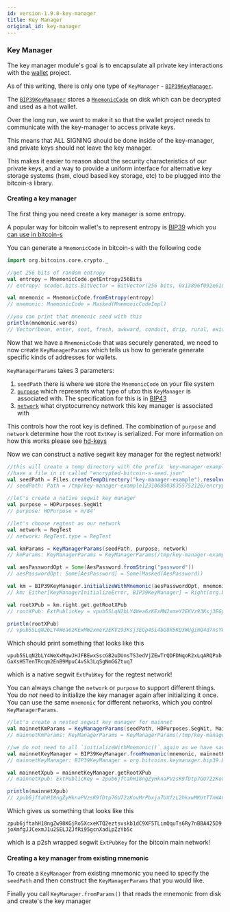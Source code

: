 ```yaml
---
id: version-1.9.0-key-manager
title: Key Manager
original_id: key-manager
---
```



### Key Manager

The key manager module's goal is to encapsulate all private key interactions with the [wallet](../wallet/wallet.md) project.

As of this writing, there is only one type of `KeyManager` - [`BIP39KeyManager`](/api/org/bitcoins/keymanager/bip39/BIP39KeyManager).

The [`BIP39KeyManager`](/api/org/bitcoins/keymanager/bip39/BIP39KeyManager) stores a [`MnemonicCode`](/api/org/bitcoins/core/crypto/MnemonicCode) on disk which can be decrypted and used as a hot wallet.
 
Over the long run, we want to make it so that the wallet project needs to communicate with the key-manager to access private keys.

This means that ALL SIGNING should be done inside of the key-manager, and private keys should not leave the key manager.

This makes it easier to reason about the security characteristics of our private keys, and a way to provide a uniform interface for alternative key storage systems (hsm, cloud based key storage, etc) to be plugged into the bitcoin-s library.

#### Creating a key manager

The first thing you need create a key manager is some entropy.

A popular way for bitcoin wallet's to represent entropy is [BIP39](https://github.com/bitcoin/bips/blob/master/bip-0039.mediawiki) which you [can use in bitcoin-s](/api/org/bitcoins/core/crypto/BIP39Seed)

You can generate a `MnemonicCode` in bitcoin-s with the following code

```scala
import org.bitcoins.core.crypto._

//get 256 bits of random entropy
val entropy = MnemonicCode.getEntropy256Bits
// entropy: scodec.bits.BitVector = BitVector(256 bits, 0x13896f092e610c5d90cdec4fcd26b36c7f637ad6de2887865e68bf13bd182dbd)

val mnemonic = MnemonicCode.fromEntropy(entropy)
// mnemonic: MnemonicCode = Masked(MnemonicCodeImpl)

//you can print that mnemonic seed with this
println(mnemonic.words)
// Vector(bean, enter, seat, fresh, awkward, conduct, drip, rural, exist, hard, proud, suggest, wage, runway, fork, shallow, maple, cream, olive, lawsuit, design, metal, report, robust)
```

Now that we have a `MnemonicCode` that was securely generated, we need to now create `KeyManagerParams` which tells us how to generate
generate specific kinds of addresses for wallets.

`KeyManagerParams` takes 3 parameters:

1. `seedPath` there is where we store the `MnemonicCode` on your file system
2. [`purpose`](/api/org/bitcoins/core/hd/HDPurpose) which represents what type of utxo this `KeyManager` is associated with. The specification for this is in [BIP43](https://github.com/bitcoin/bips/blob/master/bip-0043.mediawiki)
3. [`network`](/api/org/bitcoins/core/config/NetworkParameters) what cryptocurrency network this key manager is associated with


This controls how the root key is defined. The combination of `purpose` and `network` determine how the root `ExtKey` is serialized. For more information on how this works please see [hd-keys](../core/hd-keys.md)

Now we can construct a native segwit key manager for the regtest network!

```scala
//this will create a temp directory with the prefix 'key-manager-example` that will
//have a file in it called "encrypted-bitcoin-s-seed.json"
val seedPath = Files.createTempDirectory("key-manager-example").resolve(WalletStorage.ENCRYPTED_SEED_FILE_NAME)
// seedPath: Path = /tmp/key-manager-example12310688038355752126/encrypted-bitcoin-s-seed.json

//let's create a native segwit key manager
val purpose = HDPurposes.SegWit
// purpose: HDPurpose = m/84'

//let's choose regtest as our network
val network = RegTest
// network: RegTest.type = RegTest

val kmParams = KeyManagerParams(seedPath, purpose, network)
// kmParams: KeyManagerParams = KeyManagerParams(/tmp/key-manager-example12310688038355752126/encrypted-bitcoin-s-seed.json,m/84',RegTest)

val aesPasswordOpt = Some(AesPassword.fromString("password"))
// aesPasswordOpt: Some[AesPassword] = Some(Masked(AesPassword))

val km = BIP39KeyManager.initializeWithMnemonic(aesPasswordOpt, mnemonic, None, kmParams)
// km: Either[KeyManagerInitializeError, BIP39KeyManager] = Right(org.bitcoins.keymanager.bip39.BIP39KeyManager@5ff7188d)

val rootXPub = km.right.get.getRootXPub
// rootXPub: ExtPublicKey = vpub5SLqN2bLY4Wea6zKExMW2xmeY2EKVz93Ksj3EGp4Si4bG8R5KQ3WUgimQ4d7nsYWUNHfoshB6suCQb7MebQzARsWZqrrUKoyMMDWBW2q8gk

println(rootXPub)
// vpub5SLqN2bLY4Wea6zKExMW2xmeY2EKVz93Ksj3EGp4Si4bG8R5KQ3WUgimQ4d7nsYWUNHfoshB6suCQb7MebQzARsWZqrrUKoyMMDWBW2q8gk
```

Which should print something that looks like this

`vpub5SLqN2bLY4WeXxMqwJHJFBEwxSscGB2uDUnsTS3edVjZEwTrQDFDNqoR2xLqARQPabGaXsHSTenTRcqm2EnB9MpuC4vSk3LqSgNmGGZtuq7`

which is a native segwit `ExtPubKey` for the regtest network!

You can always change the `network` or `purpose` to support different things. You do _not_ need to initialize the key manager
again after initializing it once. You can use the same `mnemonic` for different networks, which you control `KeyManagerParams`.

```scala
//let's create a nested segwit key manager for mainnet
val mainnetKmParams = KeyManagerParams(seedPath, HDPurposes.SegWit, MainNet)
// mainnetKmParams: KeyManagerParams = KeyManagerParams(/tmp/key-manager-example12310688038355752126/encrypted-bitcoin-s-seed.json,m/84',MainNet)

//we do not need to all `initializeWithMnemonic()` again as we have saved the seed to dis
val mainnetKeyManager = BIP39KeyManager.fromMnemonic(mnemonic, mainnetKmParams, None, Instant.now)
// mainnetKeyManager: BIP39KeyManager = org.bitcoins.keymanager.bip39.BIP39KeyManager@ed68e19

val mainnetXpub = mainnetKeyManager.getRootXPub
// mainnetXpub: ExtPublicKey = zpub6jftahH18ngZyHknaPVzsK9fDtp7GU72zKovMrPbxja7UXfzL2hkxwMKUtTTnWAC6vkton5QwXKPwjZcXP53MNbv3CeYoy5vSFU5jnrSuzP

println(mainnetXpub)
// zpub6jftahH18ngZyHknaPVzsK9fDtp7GU72zKovMrPbxja7UXfzL2hkxwMKUtTTnWAC6vkton5QwXKPwjZcXP53MNbv3CeYoy5vSFU5jnrSuzP
```

Which gives us something that looks like this

`zpub6jftahH18ngZw98KGjRo5XcxeKTQ2eztsvskb1dC9XF5TLimQquTs6Ry7nBBA425D9joXmfgJJCexmJ1u2SELJZJfRi95gcnXadLpZzYb5c`

which is a p2sh wrapped segwit `ExtPubKey` for the bitcoin main network!

#### Creating a key manager from existing mnemonic

To create a `KeyManager` from existing mnemonic you need to specify the `seedPath` and then construct the `KeyManagerParams` that you would like.

Finally you call `KeyManager.fromParams()` that reads the mnemonic from disk and create's the key manager